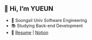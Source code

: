 ## 🙋 Hi, I’m YUEUN
- 🏫 Soongsil Univ Software Engineering
- 📚 Studying Back-end Development
- 📑 [Resume](https://bit.ly/yueun-resume) | [Notion](https://bit.ly/yueun-notion)
